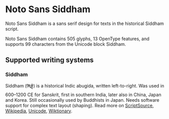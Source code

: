 
# Noto Sans Siddham

Noto Sans Siddham is a sans serif design for texts in the historical Siddham script. 

Noto Sans Siddham contains 505 glyphs, 13 OpenType features, and supports 99 characters from the Unicode block Siddham.


## Supported writing systems


### Siddham

Siddham (𑖭𑖰𑖟𑖿𑖠𑖽) is a historical Indic abugida, written left-to-right. Was used in 600–1200 CE for Sanskrit, first in southern India, later also in China, Japan and Korea. Still occasionally used by Buddhists in Japan. Needs software support for complex text layout (shaping). Read more on [ScriptSource](https://scriptsource.org/scr/Sidd), [Wikipedia](https://en.wikipedia.org/wiki/ISO_15924:Sidd), [Unicode](https://www.unicode.org/versions/Unicode13.0.0/ch15.pdf#G80829), [Wiktionary](https://en.wiktionary.org/wiki/Category:Siddham_script).

